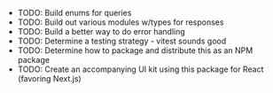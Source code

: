 - TODO: Build enums for queries
- TODO: Build out various modules w/types for responses
- TODO: Build a better way to do error handling
- TODO: Determine a testing strategy - vitest sounds good
- TODO: Determine how to package and distribute this as an NPM package
- TODO: Create an accompanying UI kit using this package for React (favoring Next.js)